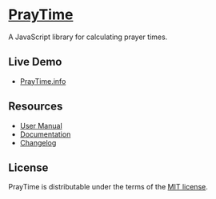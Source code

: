 # [PrayTime](https://praytime.info)

A JavaScript library for calculating prayer times.

## Live Demo ##

- [PrayTime.info](https://praytime.info)

## Resources

- [User Manual](https://praytime.info/manual)
- [Documentation](https://praytime.info/docs)
- [Changelog](https://praytime.info/docs/changelog)

## License

PrayTime is distributable under the terms of the [MIT license](LICENSE).
